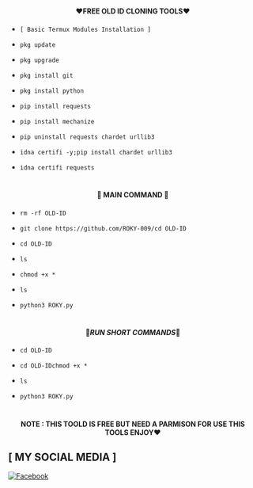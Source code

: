 # <h4 align="center">❤️FREE OLD ID CLONING TOOLS❤️
</h4>

- ` [ Basic Termux Modules Installation ] `

- `pkg update`
- `pkg upgrade`
- `pkg install git`
- `pkg install python`
- `pip install requests`
- `pip install mechanize`
- `pip uninstall requests chardet urllib3`
- `idna certifi -y;pip install chardet urllib3`
- `idna certifi requests`

# <h4 align="center">🔰 MAIN COMMAND 🔰</h4> 

- `rm -rf OLD-ID` 

- `git clone https://github.com/ROKY-009/cd OLD-ID`

- `cd OLD-ID`
- `ls`
- `chmod +x *`
- `ls`
- `python3 ROKY.py`

# <h4 align="center">🖤_RUN SHORT COMMANDS_🖤</h4>

- `cd OLD-ID `

- `cd OLD-IDchmod +x * `

- `ls `

- `python3 ROKY.py `

# <h4 align="center">NOTE : THIS TOOLD IS FREE BUT  NEED A PARMISON  FOR USE THIS TOOLS ENJOY❤️</h4>

## [ MY SOCIAL MEDIA ] 

[![Facebook](https://img.shields.io/badge/Facebook-TheMentallyTiredRuthlessBoii-dark?style=for-the-badge&logo=facebook)](https://www.facebook.com/noob.hackers)
